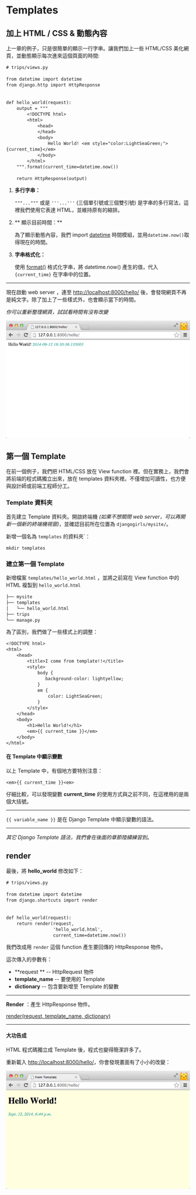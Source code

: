 # Templates

## 加上 HTML / CSS & 動態內容

上一章的例子，只是很簡單的顯示一行字串。讓我們加上一些 HTML/CSS 美化網頁，並動態顯示每次進來這個頁面的時間:

```
# trips/views.py

from datetime import datetime
from django.http import HttpResponse


def hello_world(request):
    output = """
        <!DOCTYPE html>
        <html>
            <head>
            </head>
            <body>
                Hello World! <em style="color:LightSeaGreen;">{current_time}</em>
            </body>
        </html>
    """.format(current_time=datetime.now())

    return HttpResponse(output)
```

1. **多行字串：**

    `"""..."""` 或是 `'''...'''` (三個單引號或三個雙引號) 是字串的多行寫法，這裡我們使用它表達 HTML，並維持原有的縮排。
2. ** 顯示目前時間：**

    為了顯示動態內容，我們 import [datetime](https://docs.python.org/3.1/library/datetime.html) 時間模組，並用`datetime.now()`取得現在的時間。

3. **字串格式化：**

    使用 [format()](https://docs.python.org/3/library/string.html#string-formatting) 格式化字串，將 datetime.now() 產生的值，代入 `{current_time}` 在字串中的位置。

---

現在啟動 web server ，連至 [http://localhost:8000/hello/](http://localhost:8000/hello/) 後，會發現網頁不再是純文字。除了加上了一些樣式外，也會顯示當下的時間。

*你可以重新整理網頁，試試看時間有沒有改變*

![hello-world-html-string.png](./../images/hello-world-html-string.png)


## 第一個 Template

在前一個例子，我們把 HTML/CSS 放在 View function 裡。但在實務上，我們會將前端的程式碼獨立出來，放在 templates 資料夾裡。不僅增加可讀性，也方便與設計師或前端工程師分工。

###  Template 資料夾

首先建立 Template 資料夾。開啟終端機 *(如果不想關閉 web server，可以再開新一個新的終端機視窗)*，並確認目前所在位置為 `djangogirls/mysite/`。

新增一個名為 `templates` 的資料夾`：

```
mkdir templates
```

### 建立第一個 Template
新增檔案 `templates/hello_world.html` ，並將之前寫在 View function 中的 HTML 複製到 `hello_world.html`
```
├── mysite
├── templates
│   └── hello_world.html
├── trips
└── manage.py
```

為了區別，我們做了一些樣式上的調整：
```
<!DOCTYPE html>
<html>
    <head>
        <title>I come from template!!</title>
        <style>
            body {
               background-color: lightyellow;
            }
            em {
                color: LightSeaGreen;
            }
        </style>
    </head>
    <body>
        <h1>Hello World!</h1>
        <em>{{ current_time }}</em>
    </body>
</html>

```

#### 在 Template 中顯示變數
以上 Template 中，有個地方要特別注意：

    <em>{{ current_time }}<em>

仔細比較，可以發現變數 **current_time** 的使用方式與之前不同，在這裡用的是兩個大括號。

---

`{{ variable_name }}` 是在 Django Template 中顯示變數的語法。

---

*其它 Django Template 語法，我們會在後面的章節陸續練習到*。


## render

最後，將 **hello_world** 修改如下：

```
# trips/views.py

from datetime import datetime
from django.shortcuts import render


def hello_world(request):
    return render(request,
                  'hello_world.html',
                  current_time=datetime.now())
```

我們改成用 `render` 這個 function 產生要回傳的 HttpResponse 物件。

這次傳入的參數有：

 - **request ** --  HttpRequest 物件
 - **template_name** -- 要使用的 Template
 - **dictionary** -- 包含要新增至 Template 的變數

---
**Render** ：產生 HttpResponse 物件。

[render(request, template_name, dictionary)](https://docs.djangoproject.com/en/dev/topics/http/shortcuts/#render)

---



#### 大功告成

HTML 程式碼獨立成 Template 後，程式也變得簡潔許多了。

重新載入 [http://localhost:8000/hello/](http://localhost:8000/hello/)，你會發現畫面有了小小的改變：

![HelloWorld From Template](./../images/hello-world-from-template.png)



